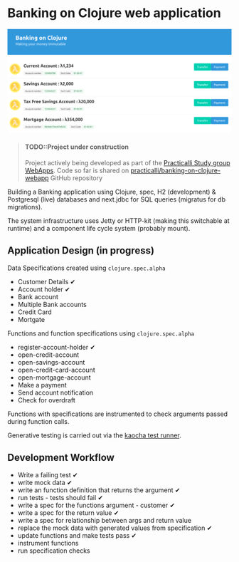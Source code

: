 # Banking on Clojure web application

![Banking on Clojure web application user interface](/images/banking-on-clojure-ui-account-overview.png)

> #### TODO::Project under construction
> Project actively being developed as part of the [Practicalli Study group WebApps](https://www.youtube.com/playlist?list=PLpr9V-R8ZxiCe9p9tFk24ChNSpGfanUbT).
> Code so far is shared on [practicalli/banking-on-clojure-webapp](https://github.com/practicalli/banking-on-clojure-webapp) GitHub repository

Building a Banking application using Clojure, spec, H2 (development) & Postgresql (live) databases and next.jdbc for SQL queries (migratus for db migrations).

The system infrastructure uses Jetty or HTTP-kit (making this switchable at runtime) and a component life cycle system (probably mount).

## Application Design (in progress)
Data Specifications created using `clojure.spec.alpha`

* Customer Details &#10004;
* Account holder &#10004;
* Bank account
* Multiple Bank accounts
* Credit Card
* Mortgate

Functions and function specifications using `clojure.spec.alpha`

* register-account-holder &#10004;
* open-credit-account
* open-savings-account
* open-credit-card-account
* open-mortgage-account
* Make a payment
* Send account notification
* Check for overdraft

Functions with specifications are instrumented to check arguments passed during function calls.

Generative testing is carried out via the [kaocha test runner](https://cljdoc.org/d/lambdaisland/kaocha/1.0.641/doc/1-introduction).


## Development Workflow
* Write a failing test &#10004;
* write mock data &#10004;
* write an function definition that returns the argument &#10004;
* run tests - tests should fail &#10004;
* write a spec for the functions argument - customer &#10004;
* write a spec for the return value &#10004;
* write a spec for relationship between args and return value
* replace the mock data with generated values from specification &#10004;
* update functions and make tests pass &#10004;
* instrument functions
* run specification checks
